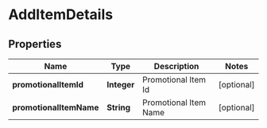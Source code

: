 
# AddItemDetails

## Properties
Name | Type | Description | Notes
------------ | ------------- | ------------- | -------------
**promotionalItemId** | **Integer** | Promotional Item Id |  [optional]
**promotionalItemName** | **String** | Promotional Item Name |  [optional]



